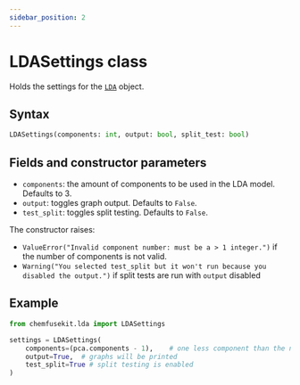 ```yaml
---
sidebar_position: 2
---
```


# LDASettings class

Holds the settings for the [`LDA`](./lda.md) object.

## Syntax

```python
LDASettings(components: int, output: bool, split_test: bool)
```

## Fields and constructor parameters

- `components`: the amount of components to be used in the LDA model. Defaults to 3.
- `output`: toggles graph output. Defaults to `False`.
- `test_split`: toggles split testing. Defaults to `False`.


The constructor raises:
- `ValueError("Invalid component number: must be a > 1 integer.")` if the number of
  components is not valid.
- `Warning("You selected test_split but it won't run because you disabled the output.")` if split tests are run with `output` disabled

## Example

```python
from chemfusekit.lda import LDASettings

settings = LDASettings(
    components=(pca.components - 1),    # one less component than the number determined by PCA
    output=True,  # graphs will be printed
    test_split=True # split testing is enabled
)
```